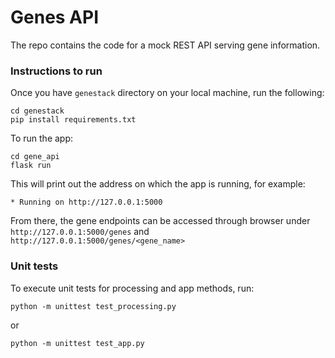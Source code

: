 # Genes API

The repo contains the code for a mock REST API serving gene information.

### Instructions to run

Once you have `genestack` directory on your local machine, run the following:

```
cd genestack
pip install requirements.txt
```

To run the app:

```
cd gene_api
flask run
```
This will print out the address on which the app is running, for example:

```
* Running on http://127.0.0.1:5000

```

From there, the gene endpoints can be accessed through browser under `http://127.0.0.1:5000/genes` and `http://127.0.0.1:5000/genes/<gene_name>`

### Unit tests

To execute unit tests for processing and app methods, run:

```
python -m unittest test_processing.py
```
or

```
python -m unittest test_app.py
```

 

